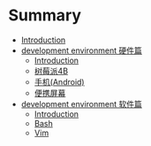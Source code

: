 # Summary

* [Introduction](README.md)
* [development environment 硬件篇]()
	* [Introduction](env/hardware/README.md)
	* [树莓派4B](env/hardware/raspberryPi.md)
	* [手机(Android)](env/hardware/android.md)
	* [便携屏幕](env/hardware/screen.md)
* [development environment 软件篇]()
	* [Introduction](env/software/README.md)
	* [Bash](env/software/bash.md)
	* [Vim](env/software/vim.md)
